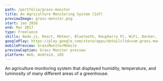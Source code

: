 ```yaml
---
path: /portfolio/grass-monitor
title: An Agriculture Monitoring System (IoT)
previewImage: grass-monitor.png
start: Jan 2016
end: Mar 2017
type: Freelance
skills: Node.js, React, Meteor, Bluetooth, Raspberry Pi, WiFi, Docker, Cordova, Push Notifications, LESS, Resin.io
googlePlay: https://play.google.com/store/apps/details?id=com.grass.monitor&hl=en
mobilePreview: GrassMonitorMobile
previewCaption: Grass Monitor preview
platform: Web, Android, iOS
---
```


An agriculture monitoring system that displayed humidity, temperature, and luminosity of many different areas of a greenhouse.

